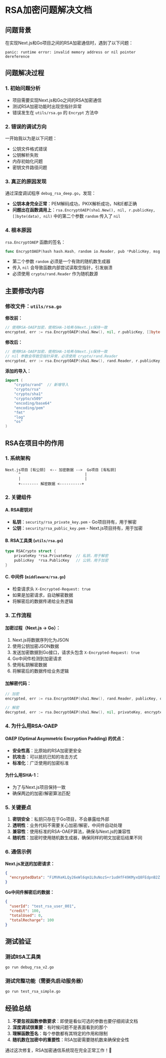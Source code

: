 # RSA加密问题解决文档

## 问题背景

在实现Next.js和Go项目之间的RSA加密通信时，遇到了以下问题：
```
panic: runtime error: invalid memory address or nil pointer dereference
```

## 问题解决过程

### 1. 初始问题分析
- 项目需要实现Next.js和Go之间的RSA加密通信
- 测试RSA加密功能时出现空指针异常
- 错误发生在 `utils/rsa.go` 的 `Encrypt` 方法中

### 2. 错误的调试方向
一开始我以为是以下问题：
- 公钥文件格式错误
- 公钥解析失败
- 内存初始化问题
- 密钥文件路径问题

### 3. 真正的原因发现
通过深度调试程序 `debug_rsa_deep.go`，发现：
- **公钥本身完全正常**：PEM解码成功，PKIX解析成功，N和E都正确
- **问题出在函数调用上**：`rsa.EncryptOAEP(sha1.New(), nil, r.publicKey, []byte(data), nil)` 中的第二个参数 `random` 传入了 `nil`

### 4. 根本原因
`rsa.EncryptOAEP` 函数的签名：
```go
func EncryptOAEP(hash hash.Hash, random io.Reader, pub *PublicKey, msg []byte, label []byte) ([]byte, error)
```

- 第二个参数 `random` 必须是一个有效的随机数生成器
- 传入 `nil` 会导致函数内部尝试读取空指针，引发崩溃
- 必须使用 `crypto/rand.Reader` 作为随机数源

## 主要修改内容

### 修改文件：`utils/rsa.go`

**修改前：**
```go
// 使用RSA-OAEP加密，使用SHA-1哈希与Next.js保持一致
encrypted, err := rsa.EncryptOAEP(sha1.New(), nil, r.publicKey, []byte(data), nil)
```

**修改后：**
```go
// 使用RSA-OAEP加密，使用SHA-1哈希与Next.js保持一致
// nil 参数会导致空指针异常，必须使用 crypto/rand.Reader
encrypted, err := rsa.EncryptOAEP(sha1.New(), rand.Reader, r.publicKey, []byte(data), nil)
```

**添加的导入：**
```go
import (
    "crypto/rand"  // 新增导入
    "crypto/rsa"
    "crypto/sha1"
    "crypto/x509"
    "encoding/base64"
    "encoding/pem"
    "fmt"
    "log"
    "os"
)
```

## RSA在项目中的作用

### 1. 系统架构
```
Next.js项目 [有公钥]  <-- 加密数据 -->  Go项目 [有私钥]
      ^                             |
      |                             |
      +-------- 解密数据 <----------+
```

### 2. 关键组件

#### A. RSA密钥对
- **私钥**：`security/rsa_private_key.pem` - Go项目持有，用于解密
- **公钥**：`security/rsa_public_key.pem` - Next.js项目持有，用于加密

#### B. RSA工具类 (`utils/rsa.go`)
```go
type RSACrypto struct {
    privateKey *rsa.PrivateKey  // 私钥，用于解密
    publicKey  *rsa.PublicKey   // 公钥，用于加密
}
```

#### C. 中间件 (`middleware/rsa.go`)
- 检查请求头 `X-Encrypted-Request: true`
- 如果是加密请求，自动解密数据
- 将解密后的数据传递给业务逻辑

### 3. 工作流程

#### 加密过程（Next.js → Go）：
1. Next.js将数据序列化为JSON
2. 使用公钥加密JSON数据
3. 发送加密数据到Go接口，请求头包含 `X-Encrypted-Request: true`
4. Go中间件检测到加密请求
5. 使用私钥解密数据
6. 将解密后的数据传给业务逻辑

#### 加解密代码：
```go
// 加密
encrypted, err := rsa.EncryptOAEP(sha1.New(), rand.Reader, publicKey, data, nil)

// 解密
decrypted, err := rsa.DecryptOAEP(sha1.New(), nil, privateKey, encryptedData, nil)
```

### 4. 为什么用RSA-OAEP

#### OAEP (Optimal Asymmetric Encryption Padding) 的优点：
- **安全性高**：比原始的RSA加密更安全
- **抗攻击**：可以抵抗已知的攻击方式
- **标准化**：广泛使用的加密标准

#### 为什么用SHA-1：
- 为了与Next.js项目保持一致
- 确保两边的加密/解密算法匹配

### 5. 关键要点

1. **密钥安全**：私钥只存在于Go项目，不会暴露给外部
2. **透明性**：业务代码不需要关心加密/解密，中间件自动处理
3. **兼容性**：使用标准的RSA-OAEP算法，确保与Next.js的兼容性
4. **随机性**：加密时使用随机数生成器，确保同样的明文加密后结果不同

### 6. 通信示例

**Next.js发送的加密请求：**
```json
{
  "encryptedData": "FiMVKeKLQy26eWl6qm1L0uNozS+r1udHfF49KMyxQ8FEdpnB2Z..."
}
```

**Go中间件解密后的数据：**
```json
{
  "userId": "test_rsa_user_001",
  "credit": 100,
  "totalUsed": 0,
  "totalRecharge": 100
}
```

## 测试验证

### 测试RSA工具类
```bash
go run debug_rsa_v2.go
```

### 测试完整功能（需要先启动服务器）
```bash
go run test_rsa_simple.go
```

## 经验总结

1. **不要忽视函数参数要求**：即使是看似可选的参数也要仔细阅读文档
2. **深度调试很重要**：有时候问题不是表面看到的那个
3. **理解函数签名**：每个参数都有其特定的作用和限制
4. **随机数在加密中的重要性**：RSA加密需要随机数来确保安全性

通过这次修复，RSA加密通信系统现在完全正常工作！🎉